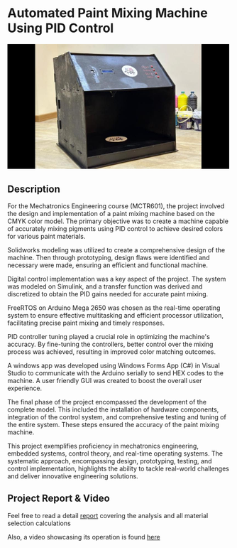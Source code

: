 # Automated Paint Mixing Machine Using PID Control
<img src="paint.jpeg" alt="description" width="500"/>

## Description
For the Mechatronics Engineering course (MCTR601), the project involved the design and implementation of a paint mixing machine based on the CMYK color model. The primary objective was to create a machine capable of accurately mixing pigments using PID control to achieve desired colors for various paint materials.

Solidworks modeling was utilized to create a comprehensive design of the machine. Then through prototyping, design flaws were identified and necessary were made, ensuring an efficient and functional machine.

Digital control implementation was a key aspect of the project. The system was modeled on Simulink, and a transfer function was derived and discretized to obtain the PID gains needed for accurate paint mixing. 

FreeRTOS on Arduino Mega 2650 was chosen as the real-time operating system to ensure effective multitasking and efficient processor utilization, facilitating precise paint mixing and timely responses.

PID controller tuning played a crucial role in optimizing the machine's accuracy. By fine-tuning the controllers, better control over the mixing process was achieved, resulting in improved color matching outcomes.

A windows app was developed using Windows Forms App (C#) in Visual Studio to communicate with the Arduino serially to send HEX codes to the machine. A user friendly GUI was created to boost the overall user experience.

The final phase of the project encompassed the development of the complete model. This included the installation of hardware components, integration of the control system, and comprehensive testing and tuning of the entire system. These steps ensured the accuracy of the paint mixing machine.

This project exemplifies proficiency in mechatronics engineering, embedded systems, control theory, and real-time operating systems. The systematic approach, encompassing design, prototyping, testing, and control implementation, highlights the ability to tackle real-world challenges and deliver innovative engineering solutions.

## Project Report & Video
Feel free to read a detail [report](Report.pdf) covering the analysis and all material selection calculations

Also, a video showcasing its operation is found [here](https://www.youtube.com/watch?v=Q1ZANpf9rc4)